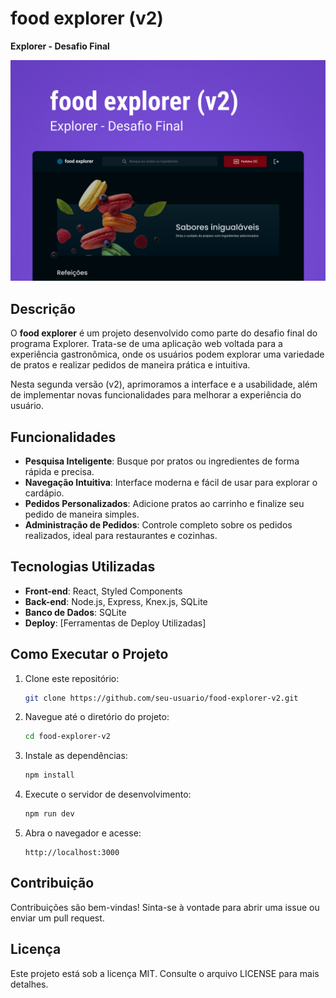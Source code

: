 
# food explorer (v2)

**Explorer - Desafio Final**

![Capa do Projeto](/src/assets/Capa.png)

## Descrição

O **food explorer** é um projeto desenvolvido como parte do desafio final do programa Explorer. Trata-se de uma aplicação web voltada para a experiência gastronômica, onde os usuários podem explorar uma variedade de pratos e realizar pedidos de maneira prática e intuitiva. 

Nesta segunda versão (v2), aprimoramos a interface e a usabilidade, além de implementar novas funcionalidades para melhorar a experiência do usuário.

## Funcionalidades

- **Pesquisa Inteligente**: Busque por pratos ou ingredientes de forma rápida e precisa.
- **Navegação Intuitiva**: Interface moderna e fácil de usar para explorar o cardápio.
- **Pedidos Personalizados**: Adicione pratos ao carrinho e finalize seu pedido de maneira simples.
- **Administração de Pedidos**: Controle completo sobre os pedidos realizados, ideal para restaurantes e cozinhas.

## Tecnologias Utilizadas

- **Front-end**: React, Styled Components
- **Back-end**: Node.js, Express, Knex.js, SQLite
- **Banco de Dados**: SQLite
- **Deploy**: [Ferramentas de Deploy Utilizadas]

## Como Executar o Projeto

1. Clone este repositório:
    ```bash
    git clone https://github.com/seu-usuario/food-explorer-v2.git
    ```

2. Navegue até o diretório do projeto:
    ```bash
    cd food-explorer-v2
    ```

3. Instale as dependências:
    ```bash
    npm install
    ```

4. Execute o servidor de desenvolvimento:
    ```bash
    npm run dev
    ```

5. Abra o navegador e acesse:
    ```
    http://localhost:3000
    ```

## Contribuição

Contribuições são bem-vindas! Sinta-se à vontade para abrir uma issue ou enviar um pull request.

## Licença

Este projeto está sob a licença MIT. Consulte o arquivo LICENSE para mais detalhes.
